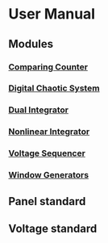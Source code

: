 # User Manual
## Modules
### [Comparing Counter](modules/ComparingCounter/ComparingCounter.md)
### [Digital Chaotic System](modules/DigitalChaoticSystem/DigitalChaoticSystem.md)
### [Dual Integrator](modules/DualIntegrator/DualIntegrator.md)
### [Nonlinear Integrator](modules/NonlinearIntegrator/NonlinearIntegrator.md)
### [Voltage Sequencer](modules/VoltageSequencer/VoltageSequencer.md)
### [Window Generators](modules/WindowGenerators/WindowGenerators.md)
## Panel standard

## Voltage standard